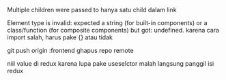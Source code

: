 Multiple children were passed to <Link> 
hanya satu child dalam link

Element type is invalid: expected a string (for built-in components) or a class/function (for composite components) but got: undefined.
karena cara import salah, harus pake {} atau tidak

git push origin :frontend 
ghapus repo remote


niil value di redux karena lupa pake useselctor malah langsung panggil isi redux

